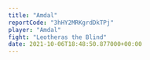 ```yaml
---
title: "Amdal"
reportCode: "3hHY2MRKgrdDkTPj"
player: "Amdal"
fight: "Leotheras the Blind"
date: 2021-10-06T18:48:50.877000+00:00
---
```


